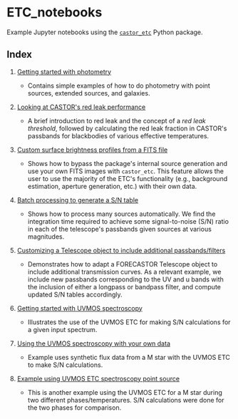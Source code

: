 # ETC_notebooks

Example Jupyter notebooks using the
[`castor_etc`](https://github.com/CASTOR-telescope/ETC) Python package.

## Index

1. [Getting started with photometry](./getting_started_photometry.ipynb)
   - Contains simple examples of how to do photometry with point sources, extended
     sources, and galaxies.
2. [Looking at CASTOR's red leak performance](./redleak.ipynb)
   - A brief introduction to red leak and the concept of a _red leak threshold_, followed
     by calculating the red leak fraction in CASTOR's passbands for blackbodies of various
     effective temperatures.
3. [Custom surface brightness profiles from a FITS file](./custom_source.ipynb)
   - Shows how to bypass the package's internal source generation and use your own FITS
     images with `castor_etc`. This feature allows the user to use the majority of the
     ETC's functionality (e.g., background estimation, aperture generation, etc.) with
     their own data.
4. [Batch processing to generate a S/N table](./snr_table.ipynb)
   - Shows how to process many sources automatically. We find the integration time
     required to achieve some signal-to-noise (S/N) ratio in each of the telescope's
     passbands given sources at various magnitudes.
5. [Customizing a Telescope object to include additional passbands/filters](./passbands_with_filters.ipynb)
   - Demonstrates how to adapt a FORECASTOR Telescope object to include additional 
   transmission curves. As a relevant example, we include new passbands corresponding
   to the UV and u bands with the inclusion of either a longpass or bandpass filter,
   and compute updated S/N tables accordingly.
6. [Getting started with UVMOS spectroscopy](./getting_started_uvmosSpectroscopy.ipynb)
   - Illustrates the use of the UVMOS ETC for making S/N calculations for a given
   input spectrum.
   
7. [Using the UVMOS spectroscopy with your own data](./using_uvmos_with_own_data.ipynb)
   - Example uses synthetic flux data from a M star with the UVMOS ETC to make S/N calculations.

8. [Example using UVMOS ETC spectroscopy point source](./using_uvmos_with_point_source.ipynb)
   - This is another example using the UVMOS ETC for a M star during two different phases/temperatures. S/N calculations were done for the two phases for comparison.